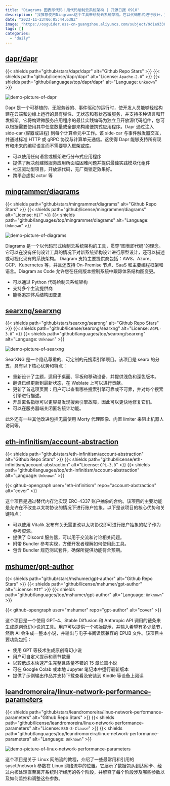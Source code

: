 ```yaml
---
title: "Diagrams 图表即代码：用代码绘制云系统架构 | 开源日报 0910"
description: "我推荐使用Diagrams这个工具来绘制云系统架构。它以代码形式进行设计，支持多个主流提供商，包括AWS、Azure、GCP、Kubernetes等。它还支持On-Premise节点、SaaS以及主要的编程框架和语言。使用Diagrams，您可以在没有设计工具的情况下进行原型设计，还可以描述和可视化现有的系统架构。最重要的是，它支持在任何版本控制系统中跟踪体系结构图的变更。无论是初次设计还是对现有系统进行修改，Diagrams都是一个非常有用的工具。"
date: "2023-11-23T06:05:44.638Z"
image: "https://osguider.oss-cn-guangzhou.aliyuncs.com/subject/9d1e9338e4afeedcf16741f857d7fa3b.png"
tags: []
categories:
  - "daily"
---
```


## [dapr/dapr](https://github.com/dapr/dapr)

{{< shields path="github/stars/dapr/dapr" alt="Github Repo Stars" >}} {{< shields path="github/license/dapr/dapr" alt="License: `Apache-2.0`" >}} {{< shields path="github/languages/top/dapr/dapr" alt="Language: `Unknown`" >}}

![demo-picture-of-dapr](https://osguider.oss-cn-guangzhou.aliyuncs.com/subject/d7d6726ee875ecbc5e59201abc3d90da.png)

Dapr 是一个可移植的、无服务器的、事件驱动的运行时，使开发人员能够轻松构建在云端和边缘上运行的具有弹性、无状态和有状态微服务，并支持多种语言和开发框架。它将构建微服务应用程序的最佳实践编码为独立且开放源代码组件，您可以根据需要使用其中任意数量或全部来构建便携式应用程序。Dapr 通过注入 side-car (容器或进程) 到每个计算单元中工作。该 side-car 与事件触发器交互，并通过标准 HTTP 或 gRPC 协议与计算单元通信。这使得 Dapr 能够支持所有现有和未来的编程语言而不需要导入框架或库。

- 可以使用任何语言或框架进行分布式应用程序
- 提供了解决创建微服务应用所面临困难问题并提供最佳实践模块化组件
- 社区驱动型项目，开放源代码，无厂商锁定效果好。
- 跨平台虚拟 actor 等
  
## [mingrammer/diagrams](https://github.com/mingrammer/diagrams)

{{< shields path="github/stars/mingrammer/diagrams" alt="Github Repo Stars" >}} {{< shields path="github/license/mingrammer/diagrams" alt="License: `MIT`" >}} {{< shields path="github/languages/top/mingrammer/diagrams" alt="Language: `Unknown`" >}}

![demo-picture-of-diagrams](https://osguider.oss-cn-guangzhou.aliyuncs.com/subject/7252a05a029977b010f266c1e510fcaa.png)

Diagrams 是一个以代码形式绘制云系统架构的工具，贯穿“图表即代码”的理念。它可以在没有任何设计工具的情况下对新系统架构设计进行原型设计，还可以描述或可视化现有的系统架构。
Diagram 支持主要提供商包括：AWS、Azure、GCP、Kubernetes 等，并且还支持 On-Premise 节点、SaaS 和主要编程框架和语言。Diagram as Code 允许您在任何版本控制系统中跟踪体系结构图变更。

- 可以通过 Python 代码绘制云系统架构
- 支持多个主流提供商
- 能够追踪体系结构图变更
  
## [searxng/searxng](https://github.com/searxng/searxng)

{{< shields path="github/stars/searxng/searxng" alt="Github Repo Stars" >}} {{< shields path="github/license/searxng/searxng" alt="License: `AGPL-3.0`" >}} {{< shields path="github/languages/top/searxng/searxng" alt="Language: `Unknown`" >}}

![demo-picture-of-searxng](https://picgo-daily.oss-cn-guangzhou.aliyuncs.com/picgo-daily/2023/ea1b1e399196aaf76072f85d07d6b88d.webp)

SearXNG 是一个隐私尊重的、可定制的元搜索引擎项目。该项目是 searx 的分支，具有以下核心优势和特点：

- 重新设计了主题，适用于桌面、平板和移动设备，并提供浅色和深色版本。
- 翻译已经更新到最新状态，在 Weblate 上可以进行贡献。
- 更新了首选项页面：用户可以查看哪些搜索引擎可靠或不可靠，并对每个搜索引擎进行描述。
- 开启匿名指标可以更容易发现搜索引擎故障，因此可以更快地修复它们。
- 可以在服务器端关闭匿名统计功能。

此外还有一些其他改进包括无需使用 Morty 代理图像、内置 limiter 来阻止机器人访问等。
  
## [eth-infinitism/account-abstraction](https://github.com/eth-infinitism/account-abstraction)

{{< shields path="github/stars/eth-infinitism/account-abstraction" alt="Github Repo Stars" >}} {{< shields path="github/license/eth-infinitism/account-abstraction" alt="License: `GPL-3.0`" >}} {{< shields path="github/languages/top/eth-infinitism/account-abstraction" alt="Language: `Unknown`" >}}

{{< github-opengraph user="eth-infinitism" repo="account-abstraction" alt="cover" >}}

这个项目是通过替代内存池实现 ERC-4337 账户抽象的合约。该项目的主要功能是允许在不改变以太坊协议的情况下进行账户抽象。以下是该项目的核心优势和关键特点：

- 可以使用 Vitalik 发布有关无需更改以太坊协议即可进行账户抽象的帖子作为参考资源。
- 提供了 Discord 服务器，可以用于交流和讨论相关问题。
- 附带 Bundler 参考实现，方便开发者理解如何使用此工具。
- 包含 Bundler 规范测试套件，确保所提供功能符合预期。
  
## [mshumer/gpt-author](https://github.com/mshumer/gpt-author)

{{< shields path="github/stars/mshumer/gpt-author" alt="Github Repo Stars" >}} {{< shields path="github/license/mshumer/gpt-author" alt="License: `MIT`" >}} {{< shields path="github/languages/top/mshumer/gpt-author" alt="Language: `Unknown`" >}}

{{< github-opengraph user="mshumer" repo="gpt-author" alt="cover" >}}

这个项目是一个使用 GPT-4、Stable Diffusion 和 Anthropic API 调用的链条来生成原创奇幻小说的工具。用户可以提供一个初始提示，并输入希望有多少章节，然后 AI 会生成一整本小说，并输出与电子书阅读器兼容的 EPUB 文件。该项目主要功能包括：

- 使用 GPT 等技术生成原创奇幻小说
- 用户可自定义提示和章节数量
- 以较低成本快速产生完整且质量不错的 15 章长篇小说
- 可在 Google Colab 或本地 Jupyter 笔记本中运行最新版本
- 提供了示例输出作品并支持下载查看及安装到 Kindle 等设备上阅读
  
## [leandromoreira/linux-network-performance-parameters](https://github.com/leandromoreira/linux-network-performance-parameters)

{{< shields path="github/stars/leandromoreira/linux-network-performance-parameters" alt="Github Repo Stars" >}} {{< shields path="github/license/leandromoreira/linux-network-performance-parameters" alt="License: `BSD-3-Clause`" >}} {{< shields path="github/languages/top/leandromoreira/linux-network-performance-parameters" alt="Language: `Unknown`" >}}

![demo-picture-of-linux-network-performance-parameters](https://picgo-daily.oss-cn-guangzhou.aliyuncs.com/picgo-daily/2023/02f63ef1258756aa40796cfa082de48a.webp)

这个项目是关于 Linux 网络流的教程，介绍了一些最常用和引用的 sysctl/network 参数在 Linux 网络流中的位置。它展示了数据包从到达网卡、经过内核处理直至离开系统时所经历的各个阶段，并解释了每个阶段涉及哪些参数以及如何监控和调整这些参数。
  